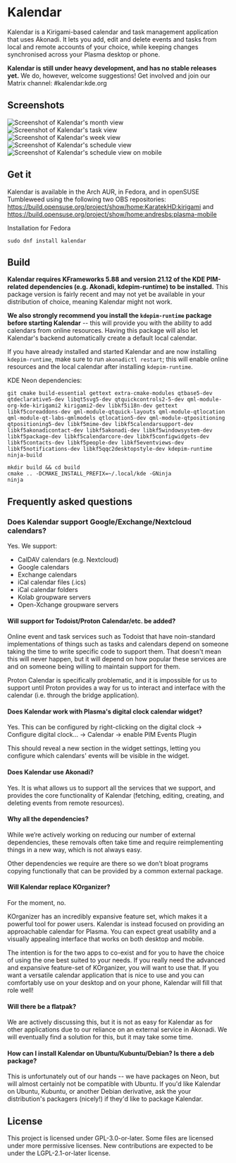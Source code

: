 <!--
SPDX-FileCopyrightText: 2021 Carl Schwan <carl@carlschwan.eu>
SPDX-FileCopyrightText: 2021 Claudio Cambra <claudio.cambra@gmail.com>
SPDX-License-Identifier: CC0-1.0
-->

# Kalendar

Kalendar is a Kirigami-based calendar and task management application that uses Akonadi. It lets you add, edit and delete events and tasks from local and remote accounts of your choice, while keeping changes synchronised across your Plasma desktop or phone.

**Kalendar is still under heavy development, and has no stable releases yet.** We do, however, welcome suggestions! Get involved and join our Matrix channel: #kalendar:kde.org

## Screenshots

![Screenshot of Kalendar's month view](https://cdn.kde.org/screenshots/kalendar/month_view.png)
![Screenshot of Kalendar's task view](https://cdn.kde.org/screenshots/kalendar/task_view.png)
![Screenshot of Kalendar's week view](https://cdn.kde.org/screenshots/kalendar/week_view.png)
![Screenshot of Kalendar's schedule view](https://cdn.kde.org/screenshots/kalendar/schedule_view.png)
![Screenshot of Kalendar's schedule view on mobile](https://cdn.kde.org/screenshots/kalendar/mobile_view.png)

## Get it

Kalendar is available in the Arch AUR, in Fedora, and in openSUSE Tumbleweed using
the following two OBS repositories: https://build.opensuse.org/project/show/home:KaratekHD:kirigami
and https://build.opensuse.org/project/show/home:andresbs:plasma-mobile

Installation for Fedora 

```
sudo dnf install kalendar
```

## Build

**Kalendar requires KFrameworks 5.88 and version 21.12 of the KDE PIM-related dependencies (e.g. Akonadi, kdepim-runtime) to be installed.** This package version is fairly recent and may not yet be available in your distribution of choice, meaning Kalendar might not work.

**We also strongly recommend you install the `kdepim-runtime` package before starting Kalendar** -- this will provide you with the ability to add calendars from online resources. Having this package will also let Kalendar's backend automatically create a default local calendar. 

If you have already installed and started Kalendar and are now installing `kdepim-runtime`, make sure to run `akonadictl restart`; this will enable online resources and the local calendar after installing `kdepim-runtime`.

KDE Neon dependencies:
```
git cmake build-essential gettext extra-cmake-modules qtbase5-dev qtdeclarative5-dev libqt5svg5-dev qtquickcontrols2-5-dev qml-module-org-kde-kirigami2 kirigami2-dev libkf5i18n-dev gettext libkf5coreaddons-dev qml-module-qtquick-layouts qml-module-qtlocation qml-module-qt-labs-qmlmodels qtlocation5-dev qml-module-qtpositioning qtpositioning5-dev libkf5mime-dev libkf5calendarsupport-dev libkf5akonadicontact-dev libkf5akonadi-dev libkf5windowsystem-dev libkf5package-dev libkf5calendarcore-dev libkf5configwidgets-dev libkf5contacts-dev libkf5people-dev libkf5eventviews-dev libkf5notifications-dev libkf5qqc2desktopstyle-dev kdepim-runtime ninja-build
```

```
mkdir build && cd build
cmake .. -DCMAKE_INSTALL_PREFIX=~/.local/kde -GNinja
ninja
```

## Frequently asked questions

### Does Kalendar support Google/Exchange/Nextcloud calendars?

Yes. We support:

- CalDAV calendars (e.g. Nextcloud)
- Google calendars
- Exchange calendars
- iCal calendar files (.ics)
- iCal calendar folders
- Kolab groupware servers
- Open-Xchange groupware servers

#### Will support for Todoist/Proton Calendar/etc. be added?

Online event and task services such as Todoist that have noin-standard implementations of things such as tasks and calendars depend on someone taking the time to write specific code to support them. That doesn't mean this will never happen, but it will depend on how popular these services are and on someone being willing to maintain support for them.

Proton Calendar is specifically problematic, and it is impossible for us to support until Proton provides a way for us to interact and interface with the calendar (i.e. through the bridge application). 

#### Does Kalendar work with Plasma's digital clock calendar widget?

Yes. This can be configured by right-clicking on the digital clock -> Configure digital clock... -> Calendar -> enable PIM Events Plugin

This should reveal a new section in the widget settings, letting you configure which calendars' events will be visible in the widget.

#### Does Kalendar use Akonadi?

Yes. It is what allows us to support all the services that we support, and provides the core functionality of Kalendar (fetching, editing, creating, and deleting events from remote resources).

#### Why all the dependencies?

While we’re actively working on reducing our number of external dependencies, these removals often take time and require reimplementing things in a new way, which is not always easy.

Other dependencies we require are there so we don’t bloat programs copying functionally that can be provided by a common external package.

#### Will Kalendar replace KOrganizer?

For the moment, no.

KOrganizer has an incredibly expansive feature set, which makes it a powerful tool for power users. Kalendar is instead focused on providing an approachable calendar for Plasma. You can expect great usability and a visually appealing interface that works on both desktop and mobile.

The intention is for the two apps to co-exist and for you to have the choice of using the one best suited to your needs. If you really need the advanced and expansive feature-set of KOrganizer, you will want to use that. If you want a versatile calendar application that is nice to use and you can comfortably use on your desktop and on your phone, Kalendar will fill that role well!

#### Will there be a flatpak?

We are actively discussing this, but it is not as easy for Kalendar as for other applications due to our reliance on an external service in Akonadi. We will eventually find a solution for this, but it may take some time.

#### How can I install Kalendar on Ubuntu/Kubuntu/Debian? Is there a deb package?

This is unfortunately out of our hands -- we have packages on Neon, but will almost certainly not be compatible with Ubuntu. If you'd like Kalendar on Ubuntu, Kubuntu, or another Debian derivative, ask the your distribution's packagers (nicely!) if they'd like to package Kalendar.


## License

This project is licensed under GPL-3.0-or-later. Some files are licensed under
more permissive licenses. New contributions are expected to be under the
LGPL-2.1-or-later license.
